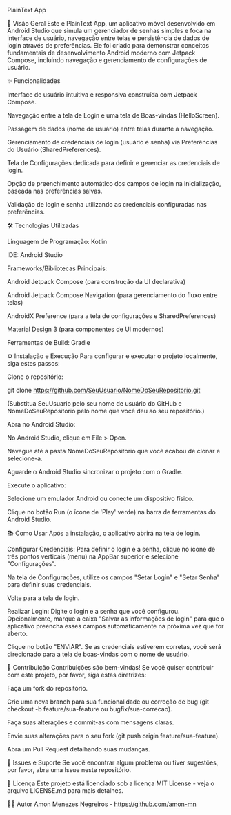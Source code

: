 PlainText App

🚀 Visão Geral
Este é PlainText App, um aplicativo móvel desenvolvido em Android Studio que simula um gerenciador de senhas simples e foca na interface de usuário, navegação entre telas e persistência de dados de login através de preferências. Ele foi criado para demonstrar conceitos fundamentais de desenvolvimento Android moderno com Jetpack Compose, incluindo navegação e gerenciamento de configurações de usuário.

✨ Funcionalidades

Interface de usuário intuitiva e responsiva construída com Jetpack Compose.

Navegação entre a tela de Login e uma tela de Boas-vindas (HelloScreen).

Passagem de dados (nome de usuário) entre telas durante a navegação.

Gerenciamento de credenciais de login (usuário e senha) via Preferências do Usuário (SharedPreferences).

Tela de Configurações dedicada para definir e gerenciar as credenciais de login.

Opção de preenchimento automático dos campos de login na inicialização, baseada nas preferências salvas.

Validação de login e senha utilizando as credenciais configuradas nas preferências.

🛠️ Tecnologias Utilizadas

Linguagem de Programação: Kotlin

IDE: Android Studio

Frameworks/Bibliotecas Principais:

Android Jetpack Compose (para construção da UI declarativa)

Android Jetpack Compose Navigation (para gerenciamento do fluxo entre telas)

AndroidX Preference (para a tela de configurações e SharedPreferences)

Material Design 3 (para componentes de UI modernos)

Ferramentas de Build: Gradle

⚙️ Instalação e Execução
Para configurar e executar o projeto localmente, siga estes passos:

Clone o repositório:

git clone https://github.com/SeuUsuario/NomeDoSeuRepositorio.git


(Substitua SeuUsuario pelo seu nome de usuário do GitHub e NomeDoSeuRepositorio pelo nome que você deu ao seu repositório.)

Abra no Android Studio:

No Android Studio, clique em File > Open.

Navegue até a pasta NomeDoSeuRepositorio que você acabou de clonar e selecione-a.

Aguarde o Android Studio sincronizar o projeto com o Gradle.

Execute o aplicativo:

Selecione um emulador Android ou conecte um dispositivo físico.

Clique no botão Run (o ícone de 'Play' verde) na barra de ferramentas do Android Studio.

📚 Como Usar
Após a instalação, o aplicativo abrirá na tela de login.

Configurar Credenciais: Para definir o login e a senha, clique no ícone de três pontos verticais (menu) na AppBar superior e selecione "Configurações".

Na tela de Configurações, utilize os campos "Setar Login" e "Setar Senha" para definir suas credenciais.

Volte para a tela de login.

Realizar Login: Digite o login e a senha que você configurou. Opcionalmente, marque a caixa "Salvar as informações de login" para que o aplicativo preencha esses campos automaticamente na próxima vez que for aberto.

Clique no botão "ENVIAR". Se as credenciais estiverem corretas, você será direcionado para a tela de boas-vindas com o nome de usuário.

🤝 Contribuição
Contribuições são bem-vindas! Se você quiser contribuir com este projeto, por favor, siga estas diretrizes:

Faça um fork do repositório.

Crie uma nova branch para sua funcionalidade ou correção de bug (git checkout -b feature/sua-feature ou bugfix/sua-correcao).

Faça suas alterações e commit-as com mensagens claras.

Envie suas alterações para o seu fork (git push origin feature/sua-feature).

Abra um Pull Request detalhando suas mudanças.

🐛 Issues e Suporte
Se você encontrar algum problema ou tiver sugestões, por favor, abra uma Issue neste repositório.

📝 Licença
Este projeto está licenciado sob a licença MIT License - veja o arquivo LICENSE.md para mais detalhes.

🧑‍💻 Autor
Amon Menezes Negreiros - https://github.com/amon-mn
